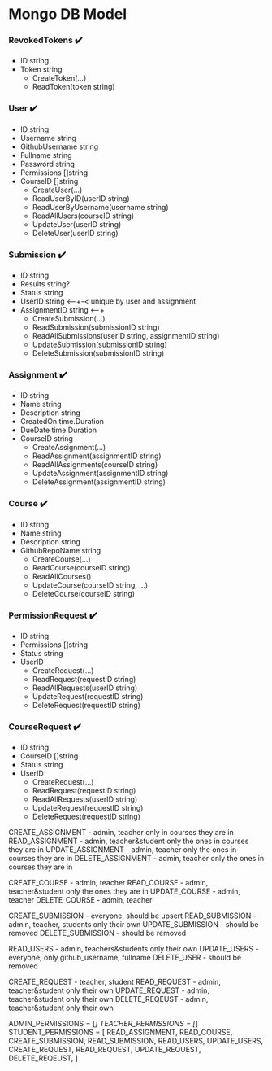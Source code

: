 # Mongo DB Model

### RevokedTokens ✔️
- ID     string
- Token string
  - CreateToken(...)
  - ReadToken(token string)

### User ✔️
- ID             string
- Username       string
- GithubUsername string
- Fullname       string
- Password       string
- Permissions    []string
- CourseID       []string
  - CreateUser(...)
  - ReadUserByID(userID string)
  - ReadUserByUsername(username string)
  - ReadAllUsers(courseID string)
  - UpdateUser(userID string)
  - DeleteUser(userID string)

### Submission ✔️
- ID           string
- Results      string?
- Status       string
- UserID       string <--+-< unique by user and assignment
- AssignmentID string <--+
  - CreateSubmission(...)
  - ReadSubmission(submissionID string)
  - ReadAllSubmissions(userID string, assignmentID string)
  - UpdateSubmission(submissionID string)
  - DeleteSubmission(submissionID string)

### Assignment ✔️
- ID          string
- Name        string
- Description string
- CreatedOn   time.Duration
- DueDate     time.Duration
- CourseID    string
  - CreateAssignment(...)
  - ReadAssignment(assignmentID string)
  - ReadAllAssignments(courseID string)
  - UpdateAssignment(assignmentID string)
  - DeleteAssignment(assignmentID string)

### Course ✔️
- ID             string
- Name           string
- Description    string
- GithubRepoName string
  - CreateCourse(...)
  - ReadCourse(courseID string)
  - ReadAllCourses()
  - UpdateCourse(courseID string, ...)
  - DeleteCourse(courseID string)

### PermissionRequest ✔️
- ID          string
- Permissions []string
- Status      string
- UserID
  - CreateRequest(...)
  - ReadRequest(requestID string)
  - ReadAllRequests(userID string)
  - UpdateRequest(requestID string)
  - DeleteRequest(requestID string)

### CourseRequest ✔️
- ID          string
- CourseID    []string
- Status      string
- UserID
  - CreateRequest(...)
  - ReadRequest(requestID string)
  - ReadAllRequests(userID string)
  - UpdateRequest(requestID string)
  - DeleteRequest(requestID string)

CREATE_ASSIGNMENT - admin, teacher only in courses they are in
READ_ASSIGNMENT - admin, teacher&student only the ones in courses they are in
UPDATE_ASSIGNMENT - admin, teacher only the ones in courses they are in
DELETE_ASSIGNMENT - admin, teacher only the ones in courses they are in

CREATE_COURSE - admin, teacher
READ_COURSE - admin, teacher&student only the ones they are in
UPDATE_COURSE - admin, teacher
DELETE_COURSE - admin, teacher

CREATE_SUBMISSION - everyone, should be upsert
READ_SUBMISSION - admin, teacher, students only their own
UPDATE_SUBMISSION - should be removed
DELETE_SUBMISSION - should be removed

READ_USERS - admin, teachers&students only their own
UPDATE_USERS - everyone, only github_username, fullname
DELETE_USER - should be removed

CREATE_REQUEST - teacher, student
READ_REQUEST - admin, teacher&student only their own
UPDATE_REQUEST - admin, teacher&student only their own
DELETE_REQEUST - admin, teacher&student only their own

ADMIN_PERMISSIONS = [*]
TEACHER_PERMISSIONS = [*]
STUDENT_PERMISSIONS = [
  READ_ASSIGNMENT,
  READ_COURSE,
  CREATE_SUBMISSION,
  READ_SUBMISSION,
  READ_USERS,
  UPDATE_USERS,
  CREATE_REQUEST,
  READ_REQUEST,
  UPDATE_REQUEST,
  DELETE_REQEUST,
]